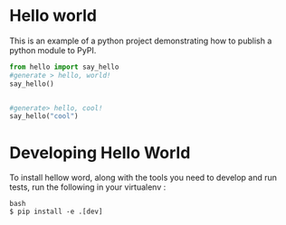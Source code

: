 # Hello world

This is an example of a python project demonstrating how to publish a python module to PyPI.

``` python
from hello import say_hello
#generate > hello, world!
say_hello()


#generate> hello, cool!
say_hello("cool")

```

# Developing Hello World

To install hellow word, along with the tools you need to develop and run tests, run the following in your virtualenv :
```
bash
$ pip install -e .[dev]
```
